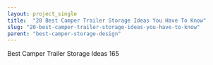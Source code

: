 ```yaml
---
layout: project_single
title:  "20 Best Camper Trailer Storage Ideas You Have To Know"
slug: "20-best-camper-trailer-storage-ideas-you-have-to-know"
parent: "best-camper-storage-design"
---
```

Best Camper Trailer Storage Ideas 165